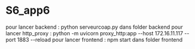 # S6_app6

pour lancer backend : python serveurcoap.py dans folder backend
pour lancer http_proxy : python -m uvicorn proxy_http:app --host 172.16.11.117 --port 1883 --reload
pour lancer frontend : npm start dans folder frontend
